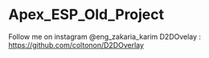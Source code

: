 # Apex_ESP_Old_Project
Follow me on instagram @eng_zakaria_karim
D2DOvelay : https://github.com/coltonon/D2DOverlay

